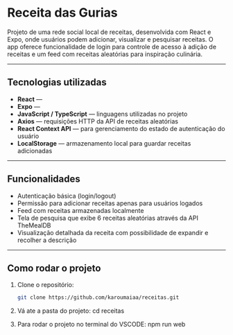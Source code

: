 # Receita das Gurias

Projeto de uma rede social local de receitas, desenvolvida com React e Expo, onde usuários podem adicionar, visualizar e pesquisar receitas. O app oferece funcionalidade de login para controle de acesso à adição de receitas e um feed com receitas aleatórias para inspiração culinária.

---

## Tecnologias utilizadas

- **React** — 
- **Expo** — 
- **JavaScript / TypeScript** — linguagens utilizadas no projeto  
- **Axios** — requisições HTTP da API de receitas aleatórias  
- **React Context API** — para gerenciamento do estado de autenticação do usuário  
- **LocalStorage** — armazenamento local para guardar receitas adicionadas  

---

## Funcionalidades

- Autenticação básica (login/logout)  
- Permissão para adicionar receitas apenas para usuários logados  
- Feed com receitas armazenadas localmente  
- Tela de pesquisa que exibe 6 receitas aleatórias através da API TheMealDB  
- Visualização detalhada da receita com possibilidade de expandir e recolher a descrição  

---

## Como rodar o projeto

1. Clone o repositório:  
   ```bash
   git clone https://github.com/karoumaiaa/receitas.git

2. Vá ate a pasta do projeto:
   cd receitas

3. Para rodar o projeto no terminal do VSCODE:
   npm run web